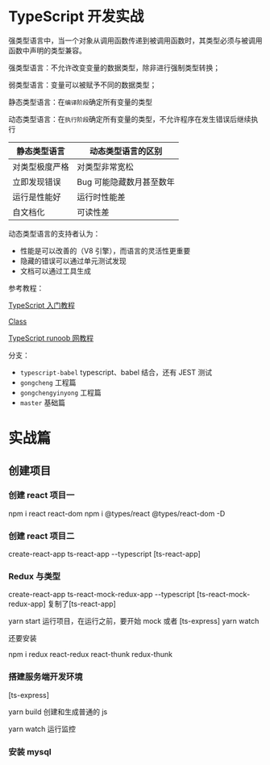 # TypeScript 开发实战

强类型语言中，当一个对象从调用函数传递到被调用函数时，其类型必须与被调用函数中声明的类型兼容。

强类型语言：不允许改变变量的数据类型，除非进行强制类型转换；

弱类型语言：变量可以被赋予不同的数据类型；

静态类型语言：在`编译阶段`确定所有变量的类型

动态类型语言：在`执行阶段`确定所有变量的类型，不允许程序在发生错误后继续执行

| 静态类型语言   | 动态类型语言的区别       |
| -------------- | ------------------------ |
| 对类型极度严格 | 对类型非常宽松           |
| 立即发现错误   | Bug 可能隐藏数月甚至数年 |
| 运行是性能好   | 运行时性能差             |
| 自文档化       | 可读性差                 |

动态类型语言的支持者认为：

-   性能是可以改善的（V8 引擎），而语言的灵活性更重要
-   隐藏的错误可以通过单元测试发现
-   文档可以通过工具生成

参考教程：

[TypeScript 入门教程](https://ts.xcatliu.com/basics/declaration-files)

[Class](https://developer.mozilla.org/zh-CN/docs/Web/JavaScript/Reference/Classes)

[TypeScript runoob 网教程](https://www.runoob.com/typescript/ts-ambient.html)

分支：

-   `typescript-babel` typescript、babel 结合，还有 JEST 测试
-   `gongcheng` 工程篇
-   `gongchengyinyong` 工程篇
-   `master` 基础篇

# 实战篇

## 创建项目

### 创建 react 项目一

npm i react react-dom
npm i @types/react @types/react-dom -D

### 创建 react 项目二

create-react-app ts-react-app --typescript
[ts-react-app]

### Redux 与类型

create-react-app ts-react-mock-redux-app --typescript
[ts-react-mock-redux-app] 复制了[ts-react-app]

yarn start 运行项目，在运行之前，要开始 mock 或者 [ts-express] yarn watch

还要安装

npm i redux react-redux react-thunk redux-thunk

### 搭建服务端开发环境

[ts-express]

yarn build 创建和生成普通的 js

yarn watch 运行监控

### 安装 mysql
